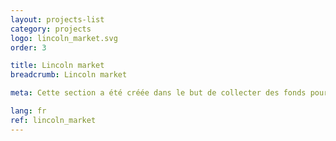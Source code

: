 ```yaml
---
layout: projects-list
category: projects
logo: lincoln_market.svg
order: 3

title: Lincoln market
breadcrumb: Lincoln market

meta: Cette section a été créée dans le but de collecter des fonds pour soutenir le projet «Lincoln&nbsp;virus».

lang: fr
ref: lincoln_market
---
```


